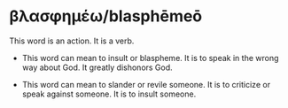 # βλασφημέω/blasphēmeō 
This word is an action. It is a verb.

* This word can mean to insult or blaspheme. It is to speak in the wrong way about God. It greatly dishonors God. 

* This word can mean to slander or revile someone. It is to criticize or speak against someone. It is to insult someone. 
